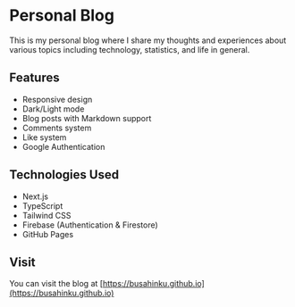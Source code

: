 # Personal Blog

This is my personal blog where I share my thoughts and experiences about various topics including technology, statistics, and life in general.

## Features

- Responsive design
- Dark/Light mode
- Blog posts with Markdown support
- Comments system
- Like system
- Google Authentication

## Technologies Used

- Next.js
- TypeScript
- Tailwind CSS
- Firebase (Authentication & Firestore)
- GitHub Pages

## Visit

You can visit the blog at [https://busahinku.github.io](https://busahinku.github.io) 